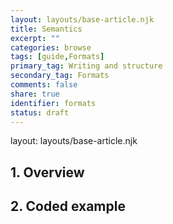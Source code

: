 ```yaml
---
layout: layouts/base-article.njk
title: Semantics
excerpt: ""
categories: browse
tags: [guide,Formats]
primary_tag: Writing and structure
secondary_tag: Formats
comments: false
share: true
identifier: formats
status: draft
---
```

layout: layouts/base-article.njk
## 1. Overview


## 2. Coded example
